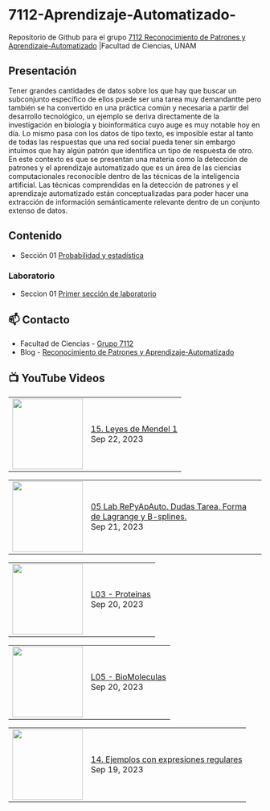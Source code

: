 # 7112-Aprendizaje-Automatizado-
Repositorio de Github para el grupo   [7112 Reconocimiento de Patrones y Aprendizaje-Automatizado](https://www.fciencias.unam.mx/docencia/horarios/presentacion/347481) |Facultad de Ciencias, UNAM

## Presentación
Tener grandes cantidades de datos sobre los que hay que buscar un subconjunto específico de ellos puede ser una tarea muy demandantte pero también se ha convertido en una práctica común y necesaria a partir del desarrollo tecnológico, un ejemplo se deriva directamente de la investigación en biología y bioinformática cuyo auge es muy notable hoy en día. Lo mismo pasa con los datos de tipo texto, es imposible estar al tanto de todas las respuestas que una red social pueda tener sin embargo intuimos que hay algún patrón que identifica un tipo de respuesta de otro. En este contexto es que se presentan una materia como la detección de patrones y el aprendizaje automatizado que es un área de las ciencias computacionales reconocible dentro de las técnicas de la inteligencia artificial. Las técnicas comprendidas en la detección de patrones y el aprendizaje automatizado están conceptualizadas para poder hacer una extracción de información semánticamente relevante dentro de un conjunto extenso de datos.

## Contenido
- Sección 01  [Probabilidad y estadística](https://github.com/7122-Aprendizaje-Automatizado/7112-Aprendizaje-Automatizado-/tree/main/Secci%C3%B3n%2001%20Probabilidad%20y%20Estadistica)

### Laboratorio
- Seccion 01  [Primer sección de laboratorio](https://github.com/7122-Aprendizaje-Automatizado/7112-Aprendizaje-Automatizado-/tree/main/Secci%C3%B3n01-Laboratorio)


## 📫 Contacto
- Facultad de Ciencias - [Grupo 7112](https://www.fciencias.unam.mx/docencia/horarios/presentacion/347481)
- Blog - [Reconocimiento de Patrones y Aprendizaje-Automatizado](https://sites.google.com/view/patronesciencias/inicio)

##  📺 	YouTube Videos
<!-- BLOG-POST-LIST:START --><table><tr><td><a href="https://www.youtube.com/watch?v=hfF496LqTsA"><img width="140px" src="https://i.ytimg.com/vi/hfF496LqTsA/mqdefault.jpg"></a></td>
<td><a href="https://www.youtube.com/watch?v=hfF496LqTsA">15. Leyes de Mendel 1</a><br/>Sep 22, 2023</td></tr></table>
<table><tr><td><a href="https://www.youtube.com/watch?v=uJf8w3BvQzk"><img width="140px" src="https://i.ytimg.com/vi/uJf8w3BvQzk/mqdefault.jpg"></a></td>
<td><a href="https://www.youtube.com/watch?v=uJf8w3BvQzk">05 Lab RePyApAuto. Dudas Tarea, Forma de Lagrange y B-splines.</a><br/>Sep 21, 2023</td></tr></table>
<table><tr><td><a href="https://www.youtube.com/watch?v=DIe1Lb1jhaw"><img width="140px" src="https://i.ytimg.com/vi/DIe1Lb1jhaw/mqdefault.jpg"></a></td>
<td><a href="https://www.youtube.com/watch?v=DIe1Lb1jhaw">L03 - Proteinas</a><br/>Sep 20, 2023</td></tr></table>
<table><tr><td><a href="https://www.youtube.com/watch?v=KWo65KErmr4"><img width="140px" src="https://i.ytimg.com/vi/KWo65KErmr4/mqdefault.jpg"></a></td>
<td><a href="https://www.youtube.com/watch?v=KWo65KErmr4">L05 - BioMoleculas</a><br/>Sep 20, 2023</td></tr></table>
<table><tr><td><a href="https://www.youtube.com/watch?v=hDLrg_MOA-0"><img width="140px" src="https://i.ytimg.com/vi/hDLrg_MOA-0/mqdefault.jpg"></a></td>
<td><a href="https://www.youtube.com/watch?v=hDLrg_MOA-0">14. Ejemplos con expresiones regulares</a><br/>Sep 19, 2023</td></tr></table>
<!-- BLOG-POST-LIST:END -->
